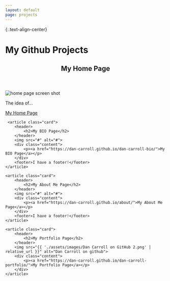 ```yaml
---
layout: default
page: projects
---
```


{:.text-align-center}
# My Github Projects


<div class="cards">
    <article class="card">
        <header>
            <h2>My Home Page</h2>
        </header>    
        <img src="{{ '/assets/images/dc-github-io.png' | relative_url }}" alt="home page screen shot">
        <div class="content">
            <p> The idea of...</p>
            <p> <a href="https://dan-carroll.github.io/">My Home Page</a> </p>
        </div>  
    </article>
            
     <article class="card">
        <header>
            <h2>My BIO Page</h2>
        </header>    
        <img src="#" alt="#">
        <div class="content">
            <p><a href="https://dan-carroll.github.io/dan-carroll-bio/">My BIO Page</a></p>
        </div>
        <footer>I have a footer!</footer>
    </article>
            
    <article class="card">
        <header>
            <h2>My About Me Page</h2>
        </header>
        <img src="#" alt="#">
        <div class="content">
            <p><a href="https://dan-carroll.github.io/about/">My About Me Page</a></p>
        </div>
        <footer>I have a footer!</footer>
    </article>

    <article class="card">
        <header>
            <h2>My Portfolio Page</h2>
        </header>
        <img src="{{ './assets/images/Dan Carroll on GitHub 2.png' | relative_url }}" alt="Dan Carroll on github">
        <div class="content">
            <p><a href="https://dan-carroll.github.io/dan-carroll-portfolio/">My Portfolio Page</a></p>
        </div>
    </article>
</div>
            
    